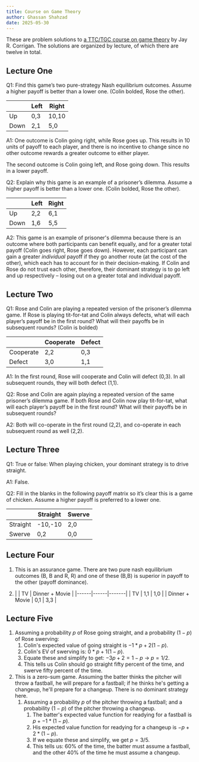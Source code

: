 ```yaml
---
title: Course on Game Theory
author: Ghassan Shahzad
date: 2025-05-30
---
```


These are problem solutions to [a TTC/TGC course on game theory](https://www.thegreatcourses.com/courses/understanding-economics-game-theory) by Jay R. Corrigan. The solutions are organized by lecture, of which there are twelve in total. 

## Lecture One

Q1: Find this game’s two pure-strategy Nash equilibrium outcomes.
Assume a higher payoff is better than a lower one. (Colin bolded, Rose the other).

|      | Left | Right |
|------|------|-------|
| Up   | 0,3  | 10,10 |
| Down | 2,1  | 5,0   |

A1:
One outcome is Colin going right, while Rose goes up. This results in 10 units of payoff to each player, and there is no incentive to change since no other outcome rewards a greater outcome to either player.

The second outcome is Colin going left, and Rose going down. This results in a lower payoff.

Q2: Explain why this game is an example of a prisoner’s dilemma. Assume
a higher payoff is better than a lower one. (Colin bolded, Rose the other).

|      | Left | Right |
|------|------|-------|
| Up   | 2,2  | 6,1 |
| Down | 1,6  | 5,5   |

A2: 
This game is an example of prisoner's dilemma because there is an outcome where both participants can benefit equally, and for a greater total payoff (Colin goes right, Rose goes down). However, each participant can gain a greater *individual* payoff if they go another route (at the cost of the other), which each has to account for in their decision-making. If Colin and Rose do not trust each other, therefore, their dominant strategy is to go left and up respectively – losing out on a greater total and individual payoff.

## Lecture Two

Q1: Rose and Colin are playing a repeated version of the prisoner’s dilemma game. If Rose is playing tit-for-tat and Colin always defects, what will each player’s payoff be in the first round? What will their payoffs be in subsequent rounds? (Colin is bolded)

|      | Cooperate | Defect |
|------|------|-------|
| Cooperate   | 2,2  | 0,3 |
| Defect | 3,0  | 1,1   |

A1: In the first round, Rose will cooperate and Colin will defect (0,3). In all subsequent rounds, they will both defect (1,1).

Q2: Rose and Colin are again playing a repeated version of the same prisoner’s dilemma game. If both Rose and Colin now play tit-for-tat, what will each player’s payoff be in the first round? What will their payoffs be in subsequent rounds?

A2: Both will co-operate in the first round (2,2), and co-operate in each subsequent round as well (2,2).

## Lecture Three

Q1: True or false: When playing chicken, your dominant strategy is to drive straight.

A1: False.

Q2: Fill in the blanks in the following payoff matrix so it’s clear this is a game of chicken. Assume a higher payoff is preferred to a lower one.

|      | Straight | Swerve |
|------|------|-------|
| Straight |  -10,-10 | 2,0 |
| Swerve | 0,2  |  0,0 |

## Lecture Four

1. This is an assurance game. There are two pure nash equilibrium outcomes (B, B and R, R) and one of these (B,B) is superior in payoff to the other (payoff dominance).

2. |      | TV | Dinner + Movie |
|------|------|-------|
| TV |  1,1 | 1,0 |
| Dinner + Movie | 0,1  |  3,3 |

## Lecture Five

1. Assuming a probability $p$ of Rose going straight, and a probability $(1-p)$ of Rose swerving:  
   1. Colin's expected value of going straight is $-1*p + 2(1-p)$. 
   2. Colin's EV of swerving is: $0*p + 1(1-p)$. 
   3. Equate these and simplify to get: $-3p + 2 = 1 - p$ -> $p = 1/2$. 
   4. This tells us Colin should go straight fifty percent of the time, and swerve fifty percent of the time.
2. This is a zero-sum game. Assuming the batter thinks the pitcher will throw a fastball, he will prepare for a fastball; if he thinks he's getting a changeup, he'll prepare for a changeup. There is no dominant strategy here. 
   1. Assuming a probability $p$ of the pitcher throwing a fastball; and a probability $(1-p)$ of the pitcher throwing a changeup. 
      1. The batter's expected value function for readying for a fastball is $p + -1*(1-p)$.
      2. His expected value function for readying for a changeup is $-p + 2*(1-p)$. 
      3. If we equate these and simplify, we get $p = 3/5$. 
      4. This tells us: 60% of the time, the batter must assume a fastball, and the other 40% of the time he must assume a changeup.